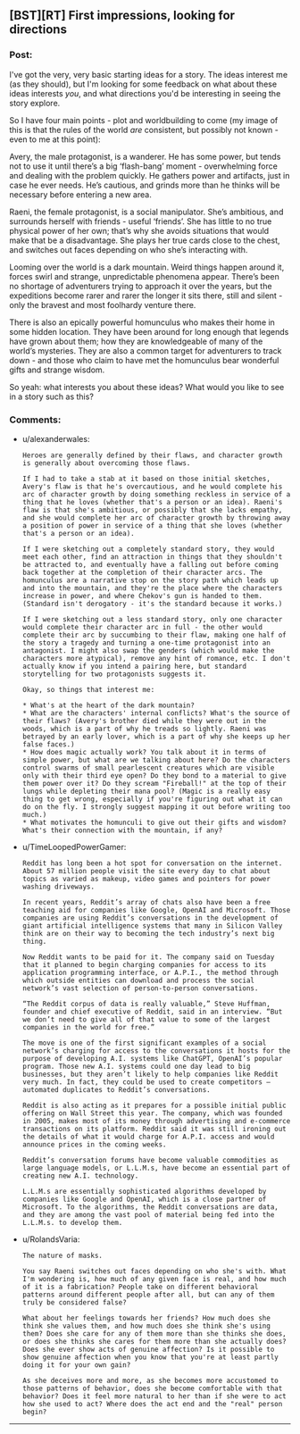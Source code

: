 ## [BST][RT] First impressions, looking for directions

### Post:

I've got the very, very basic starting ideas for a story.  The ideas interest me (as they should), but I'm looking for some feedback on what about these ideas interests *you*, and what directions you'd be interesting in seeing the story explore.

So I have four main points - plot and worldbuilding to come (my image of this is that the rules of the world *are* consistent, but possibly not known - even to me at this point):

Avery, the male protagonist, is a wanderer.  He has some power, but tends not to use it until there’s a big ‘flash-bang’ moment - overwhelming force and dealing with the problem quickly.  He gathers power and artifacts, just in case he ever needs.  He’s cautious, and grinds more than he thinks will be necessary before entering a new area.  

Raeni, the female protagonist, is a social manipulator.  She’s ambitious, and surrounds herself with friends - useful ‘friends’.  She has little to no true physical power of her own; that’s why she avoids situations that would make that be a disadvantage.  She plays her true cards close to the chest, and switches out faces depending on who she’s interacting with.

Looming over the world is a dark mountain.  Weird things happen around it, forces swirl and strange, unpredictable phenomena appear.  There’s been no shortage of adventurers trying to approach it over the years, but the expeditions become rarer and rarer the longer it sits there, still and silent - only the bravest and most foolhardy venture there.

There is also an epically powerful homunculus who makes their home in some hidden location.  They have been around for long enough that legends have grown about them; how they are knowledgeable of many of the world’s mysteries.  They are also a common target for adventurers to track down - and those who claim to have met the homunculus bear wonderful gifts and strange wisdom.

So yeah: what interests you about these ideas? What would you like to see in a story such as this?

### Comments:

- u/alexanderwales:
  ```
  Heroes are generally defined by their flaws, and character growth is generally about overcoming those flaws.

  If I had to take a stab at it based on those initial sketches, Avery's flaw is that he's overcautious, and he would complete his arc of character growth by doing something reckless in service of a thing that he loves (whether that's a person or an idea). Raeni's flaw is that she's ambitious, or possibly that she lacks empathy, and she would complete her arc of character growth by throwing away a position of power in service of a thing that she loves (whether that's a person or an idea).

  If I were sketching out a completely standard story, they would meet each other, find an attraction in things that they shouldn't be attracted to, and eventually have a falling out before coming back together at the completion of their character arcs. The homunculus are a narrative stop on the story path which leads up and into the mountain, and they're the place where the characters increase in power, and where Chekov's gun is handed to them. (Standard isn't derogatory - it's the standard because it works.)

  If I were sketching out a less standard story, only one character would complete their character arc in full - the other would complete their arc by succumbing to their flaw, making one half of the story a tragedy and turning a one-time protagonist into an antagonist. I might also swap the genders (which would make the characters more atypical), remove any hint of romance, etc. I don't actually know if you intend a pairing here, but standard storytelling for two protagonists suggests it.

  Okay, so things that interest me:

  * What's at the heart of the dark mountain?
  * What are the characters' internal conflicts? What's the source of their flaws? (Avery's brother died while they were out in the woods, which is a part of why he treads so lightly. Raeni was betrayed by an early lover, which is a part of why she keeps up her false faces.)
  * How does magic actually work? You talk about it in terms of simple power, but what are we talking about here? Do the characters control swarms of small pearlescent creatures which are visible only with their third eye open? Do they bond to a material to give them power over it? Do they scream "Fireball!" at the top of their lungs while depleting their mana pool? (Magic is a really easy thing to get wrong, especially if you're figuring out what it can do on the fly. I strongly suggest mapping it out before writing too much.)
  * What motivates the homunculi to give out their gifts and wisdom? What's their connection with the mountain, if any?
  ```

- u/TimeLoopedPowerGamer:
  ```
  Reddit has long been a hot spot for conversation on the internet. About 57 million people visit the site every day to chat about topics as varied as makeup, video games and pointers for power washing driveways.

  In recent years, Reddit’s array of chats also have been a free teaching aid for companies like Google, OpenAI and Microsoft. Those companies are using Reddit’s conversations in the development of giant artificial intelligence systems that many in Silicon Valley think are on their way to becoming the tech industry’s next big thing.

  Now Reddit wants to be paid for it. The company said on Tuesday that it planned to begin charging companies for access to its application programming interface, or A.P.I., the method through which outside entities can download and process the social network’s vast selection of person-to-person conversations.

  “The Reddit corpus of data is really valuable,” Steve Huffman, founder and chief executive of Reddit, said in an interview. “But we don’t need to give all of that value to some of the largest companies in the world for free.”

  The move is one of the first significant examples of a social network’s charging for access to the conversations it hosts for the purpose of developing A.I. systems like ChatGPT, OpenAI’s popular program. Those new A.I. systems could one day lead to big businesses, but they aren’t likely to help companies like Reddit very much. In fact, they could be used to create competitors — automated duplicates to Reddit’s conversations.

  Reddit is also acting as it prepares for a possible initial public offering on Wall Street this year. The company, which was founded in 2005, makes most of its money through advertising and e-commerce transactions on its platform. Reddit said it was still ironing out the details of what it would charge for A.P.I. access and would announce prices in the coming weeks.

  Reddit’s conversation forums have become valuable commodities as large language models, or L.L.M.s, have become an essential part of creating new A.I. technology.

  L.L.M.s are essentially sophisticated algorithms developed by companies like Google and OpenAI, which is a close partner of Microsoft. To the algorithms, the Reddit conversations are data, and they are among the vast pool of material being fed into the L.L.M.s. to develop them.
  ```

- u/RolandsVaria:
  ```
  The nature of masks.

  You say Raeni switches out faces depending on who she's with. What I'm wondering is, how much of any given face is real, and how much of it is a fabrication? People take on different behavioral patterns around different people after all, but can any of them truly be considered false?

  What about her feelings towards her friends? How much does she think she values them, and how much does she think she's using them? Does she care for any of them more than she thinks she does, or does she thinks she cares for them more than she actually does? Does she ever show acts of genuine affection? Is it possible to show genuine affection when you know that you're at least partly doing it for your own gain?

  As she deceives more and more, as she becomes more accustomed to those patterns of behavior, does she become comfortable with that behavior? Does it feel more natural to her than if she were to act how she used to act? Where does the act end and the "real" person begin?
  ```

---

